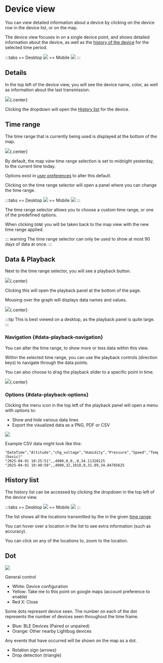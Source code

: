 # Device view

You can view detailed information about a device by clicking on the device row in the device list, or on the map.

The device view focuses in on a single device point, and shows detailed information about the device, as well as the [history of the device](#history-list) for the selected time period.

:::tabs
== Desktop
![](https://i.imgur.com/sIVl24t.png)
== Mobile
![](https://i.imgur.com/xJ3sqRC.png)
:::

## Details

In the top left of the device view, you will see the device name, color, as well as information about the last transmission.

![](https://i.imgur.com/rSNOeNC.png){.center}

<!-- TODO clicking the info bar, opens Device Information -->

Clicking the dropdown will open the [History list](#history-list) for the device.

## Time range

The time range that is currently being used is displayed at the bottom of the map.

![](https://i.imgur.com/5BTlmMJ.png){.center}

By default, the map view time range selection is set to midnight yesterday, to the current time today.

Options exist in [user preferences](/apps/cloud/account/preferences) to alter this default.

Clicking on the time range selector will open a panel where you can change the time range.

:::tabs
== Desktop
![](https://i.imgur.com/NMijD9C.png)
== Mobile
![](https://i.imgur.com/ku85nHB.png)
:::

The time range selector allows you to choose a custom time range, or one of the predefined options.

When clicking `DONE` you will be taken back to the map view with the new time range applied.

::: warning
The time range selector can only be used to show at most 90 days of data at once.
:::

## Data & Playback

Next to the time range selector, you will see a playback button.

![](https://i.imgur.com/5BTlmMJ.png){.center}

Clicking this will open the playback panel at the bottom of the page.

Mousing over the graph will displays data names and values.

![](https://i.imgur.com/EEb61bj.png){.center}

:::tip
This is best viewed on a desktop, as the playback panel is quite large.
:::

### Navigation {#data-playback-navigation}

You can alter the time range, to show more or less data within this view.

Within the selected time range, you can use the playback controls (direction keys) to navigate through the data points.

You can also choose to drag the playback slider to a specific point in time.

![](https://i.imgur.com/yzEEsvE.png){.center}


### Options {#data-playback-options}

Clicking the menu icon in the top left of the playback panel will open a menu with options to:

- Show and hide various data lines
- Export the visualized data as a PNG, PDF or CSV

![](https://i.imgur.com/nmZCKGB.png)

Example CSV data might look like this:

```csv
"DateTime","Altitude","chg_voltage","Humidity","Pressure","Speed","Temperature","Temperature (basic)"
"2025-04-01 10:25:51",,4900,0,0,,0,34.11328125
"2025-04-01 10:40:58",,4900,32,1018,0,31.89,34.84765625
```

## History list

The history list can be accessed by clicking the dropdown in the top left of the device view.

:::tabs
== Desktop
![](https://i.imgur.com/vjZFWL4.png)
== Mobile
![](https://i.imgur.com/vnZ9r0p.png)
:::

The list shows all the locations transmitted by the in the given [time range](#time-range).

You can hover over a location in the list to see extra information (such as accuracy).

You can click on any of the locations to, zoom to the location.

<!-- TODO include documentation on trip view vs non trip view.. -->

## Dot

![](https://i.imgur.com/rCwVSve.png)

<!-- TODO add all the dots.. -->

General control

- White: Device configuration
- Yellow: Take me to this point on google maps (account preference to enable)
- Red X: Close

Some dots represent device seen.  The number on each of the dot represents the number of devices seen throughout the time frame.

- Blue: BLE Devices (Paired or unpaired)
- Orange: Other nearby Lightbug devices

Any events that have occurred will be shown on the map as a dot.

- Rotation sign (arrows)
- Drop detection (triangle)
